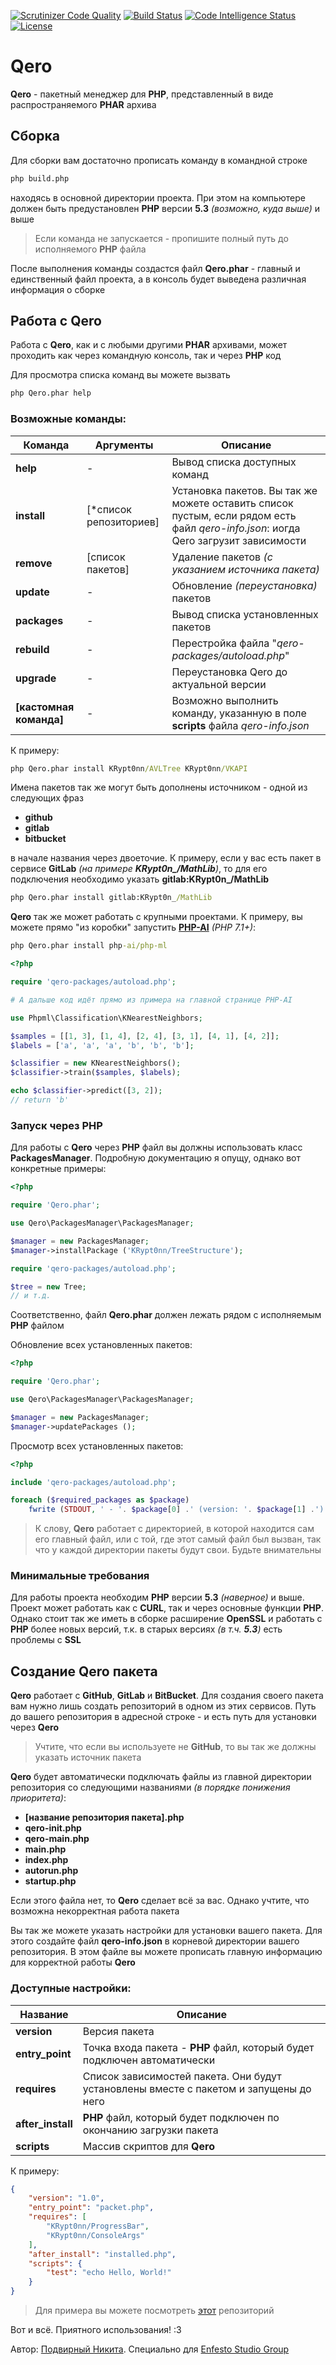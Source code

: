 [![Scrutinizer Code Quality](https://scrutinizer-ci.com/g/KRypt0nn/Qero/badges/quality-score.png?b=master)](https://scrutinizer-ci.com/g/KRypt0nn/Qero/?branch=master)
[![Build Status](https://scrutinizer-ci.com/g/KRypt0nn/Qero/badges/build.png?b=master)](https://scrutinizer-ci.com/g/KRypt0nn/Qero/build-status/master)
[![Code Intelligence Status](https://scrutinizer-ci.com/g/KRypt0nn/Qero/badges/code-intelligence.svg?b=master)](https://scrutinizer-ci.com/code-intelligence)
[![License](https://badges.frapsoft.com/os/gpl/gpl.png?v=103)](https://www.gnu.org/licenses/gpl-3.0.html)

# Qero
**Qero** - пакетный менеджер для **PHP**, представленный в виде распространяемого **PHAR** архива

## Сборка
Для сборки вам достаточно прописать команду в командной строке

```cmd
php build.php
```

находясь в основной директории проекта. При этом на компьютере должен быть предустановлен **PHP** версии **5.3** *(возможно, куда выше)* и выше

> Если команда не запускается - пропишите полный путь до исполняемого **PHP** файла

После выполнения команды создастся файл **Qero.phar** - главный и единственный файл проекта, а в консоль будет выведена различная информация о сборке

## Работа с Qero
Работа с **Qero**, как и с любыми другими **PHAR** архивами, может проходить как через командную консоль, так и через **PHP** код

Для просмотра списка команд вы можете вызвать

```cmd
php Qero.phar help
```

### Возможные команды:

Команда | Аргументы | Описание
--------|-----------|----------
**help** | - | Вывод списка доступных команд
**install** | [*список репозиториев] | Установка пакетов. Вы так же можете оставить список пустым, если рядом есть файл *qero-info.json*: иогда Qero загрузит зависимости
**remove** | [список пакетов] | Удаление пакетов *(с указанием источника пакета)*
**update** | - | Обновление *(переустановка)* пакетов
**packages** | - | Вывод списка установленных пакетов
**rebuild** | - | Перестройка файла "*qero-packages/autoload.php*"
**upgrade** | - | Переустановка Qero до актуальной версии
**[кастомная команда]** | - | Возможно выполнить команду, указанную в поле **scripts** файла *qero-info.json*

К примеру:

```cmd
php Qero.phar install KRypt0nn/AVLTree KRypt0nn/VKAPI
```

Имена пакетов так же могут быть дополнены источником - одной из следующих фраз

* **github**
* **gitlab**
* **bitbucket**

в начале названия через двоеточие. К примеру, если у вас есть пакет в сервисе **GitLab** *(на примере **KRypt0n_/MathLib**)*, то для его подключения необходимо указать **gitlab:KRypt0n_/MathLib**

```cmd
php Qero.phar install gitlab:KRypt0n_/MathLib
```

**Qero** так же может работать с крупными проектами. К примеру, вы можете прямо "из коробки" запустить [**PHP-AI**](https://github.com/php-ai/php-ml) *(PHP 7.1+)*:

```cmd
php Qero.phar install php-ai/php-ml
```

```php
<?php

require 'qero-packages/autoload.php';

# А дальше код идёт прямо из примера на главной странице PHP-AI

use Phpml\Classification\KNearestNeighbors;

$samples = [[1, 3], [1, 4], [2, 4], [3, 1], [4, 1], [4, 2]];
$labels = ['a', 'a', 'a', 'b', 'b', 'b'];

$classifier = new KNearestNeighbors();
$classifier->train($samples, $labels);

echo $classifier->predict([3, 2]);
// return 'b'
```

### Запуск через PHP

Для работы с **Qero** через **PHP** файл вы должны использовать класс **PackagesManager**. Подробную документацию я опущу, однако вот конкретные примеры:

```php
<?php

require 'Qero.phar';

use Qero\PackagesManager\PackagesManager;

$manager = new PackagesManager;
$manager->installPackage ('KRypt0nn/TreeStructure');

require 'qero-packages/autoload.php';

$tree = new Tree;
// и т.д.
```

Соответственно, файл **Qero.phar** должен лежать рядом с исполняемым **PHP** файлом

Обновление всех установленных пакетов:

```php
<?php

require 'Qero.phar';

use Qero\PackagesManager\PackagesManager;

$manager = new PackagesManager;
$manager->updatePackages ();
```

Просмотр всех установленных пакетов:

```php
<?php

include 'qero-packages/autoload.php';

foreach ($required_packages as $package)
    fwrite (STDOUT, ' - '. $package[0] .' (version: '. $package[1] .')'. PHP_EOL); // или, если работаете не с консолью, используйте echo. Разница-то какая?
```

> К слову, **Qero** работает с директорией, в которой находится сам его главный файл, или с той, где этот самый файл был вызван, так что у каждой директории пакеты будут свои. Будьте внимательны

### Минимальные требования

Для работы проекта необходим **PHP** версии **5.3** *(наверное)* и выше. Проект может работать как с **CURL**, так и через основные функции **PHP**. Однако стоит так же иметь в сборке расширение **OpenSSL** и работать с **PHP** более новых версий, т.к. в старых версиях *(в т.ч. **5.3**)* есть проблемы с **SSL**

## Создание Qero пакета
**Qero** работает с **GitHub**, **GitLab** и **BitBucket**. Для создания своего пакета вам нужно лишь создать репозиторий в одном из этих сервисов. Путь до вашего репозитория в адресной строке - и есть путь для установки через **Qero**

> Учтите, что если вы используете не **GitHub**, то вы так же должны указать источник пакета

**Qero** будет автоматически подключать файлы из главной директории репозитория со следующими названиями *(в порядке понижения приоритета)*:

* **[название репозитория пакета].php**
* **qero-init.php**
* **qero-main.php**
* **main.php**
* **index.php**
* **autorun.php**
* **startup.php**

Если этого файла нет, то **Qero** сделает всё за вас. Однако учтите, что возможна некорректная работа пакета

Вы так же можете указать настройки для установки вашего пакета. Для этого создайте файл **qero-info.json** в корневой директории вашего репозитория. В этом файле вы можете прописать главную информацию для корректной работы **Qero**

### Доступные настройки:

Название | Описание
---------|---------
**version** | Версия пакета
**entry_point** | Точка входа пакета - **PHP** файл, который будет подключен автоматически
**requires** | Список зависимостей пакета. Они будут установлены вместе с пакетом и запущены до него
**after_install** | **PHP** файл, который будет подключен по окончанию загрузки пакета
**scripts** | Массив скриптов для **Qero**

К примеру:

```json
{
    "version": "1.0",
    "entry_point": "packet.php",
    "requires": [
        "KRypt0nn/ProgressBar",
        "KRypt0nn/ConsoleArgs"
    ],
    "after_install": "installed.php",
    "scripts": {
        "test": "echo Hello, World!"
    }
}
```

> Для примера вы можете посмотреть [этот](https://github.com/KRypt0nn/Qero-test-repo) репозиторий

Вот и всё. Приятного использования! :3

Автор: [Подвирный Никита](https://vk.com/technomindlp). Специально для [Enfesto Studio Group](https://vk.com/hphp_convertation)
